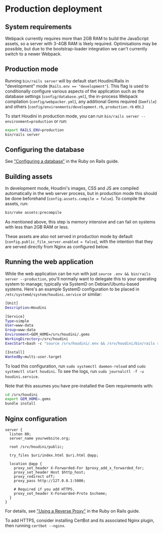 # Production deployment

## System requirements

Webpack currently requires more than 2GB RAM to build the JavaScript assets, so
a server with 3-4GB RAM is likely required. Optimisations may be possible, but
due to the bootstrap-loader integration we can't currently switch to a newer
Webpack.

## Production mode

Running `bin/rails server` will by default start Houdini/Rails in "development"
mode (`Rails.env == "development"`). This flag is used to conditionally
configure various aspects of the application such as the database settings
(`config/database.yml`), the in-process Webpack compilation
(`config/webpacker.yml`), any additional Gems required (`Gemfile`) and others
(`config/environments/development.rb`, `production.rb` etc.)

To start Houdini in production mode, you can run `bin/rails server
--environment=production` or run:

```sh
export RAILS_ENV=production
bin/rails server
```

## Configuring the database

See ["Configuring a
database"](https://guides.rubyonrails.org/configuring.html#configuring-a-database)
in the Ruby on Rails guide.

## Building assets

In development mode, Houdini's images, CSS and JS are compiled automatically in
the web server process, but in production mode this should be done beforehand
(`config.assets.compile = false`). To compile the assets, run:

```sh
bin/rake assets:precompile
```

As mentioned above, this step is memory intensive and can fail on systems with
less than 2GB RAM or less.

These assets are also not served in production mode by default
(`config.public_file_server.enabled = false`), with the intention that they are
served directly from Nginx as configured below.

## Running the web application

While the web application can be run with just `source .env && bin/rails server
--production`, you'll normally want to delegate this to your operating system to
manage; typically via SystemD on Debian/Ubuntu-based systems. Here's an example
SystemD configuration to be placed in `/etc/systemd/system/houdini.service` or similar:

```sh
[Unit]
Description=Houdini

[Service]
Type=simple
User=www-data
Group=www-data
Environment=GEM_HOME=/srv/houdini/.gems
WorkingDirectory=/srv/houdini
ExecStart=bash -c "source /srv/houdini/.env && /srv/houdini/bin/rails server"

[Install]
WantedBy=multi-user.target
```

To load this configuration, run `sudo systemctl daemon-reload` and `sudo
systemctl start houdini`. To see the logs, run `sudo journalctl -f -u
houdini.service`.

Note that this assumes you have pre-installed the Gem requirements with:

```sh
cd /srv/houdini
export GEM_HOME=.gems
bundle install
```

## Nginx configuration

```nginx
server {
  listen 80;
  server_name yourwebsite.org;
  
  root /srv/houdini/public;
  
  try_files $uri/index.html $uri.html @app;

  location @app {
    proxy_set_header X-Forwarded-For $proxy_add_x_forwarded_for;
    proxy_set_header Host $http_host;
    proxy_redirect off;
    proxy_pass http://127.0.0.1:5000;
    
    # Required if you add HTTPS.
    proxy_set_header X-Forwarded-Proto $scheme;
  }
}
```

For details, see ["Using a Reverse
Proxy"](https://guides.rubyonrails.org/configuring.html#using-a-reverse-proxy)
in the Ruby on Rails guide.

To add HTTPS, consider installing CertBot and its associated Nginx plugin, then
running `certbot --nginx`.
